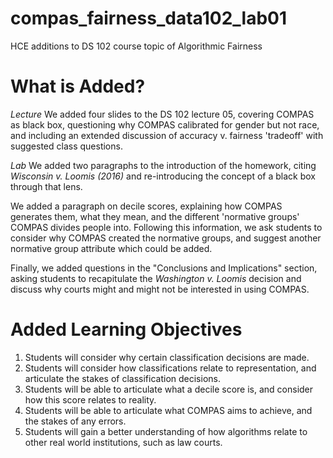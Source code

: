 # compas_fairness_data102_lab01
HCE additions to DS 102 course topic of Algorithmic Fairness


# What is Added?

*Lecture*
We added four slides to the DS 102 lecture 05, covering COMPAS as black box, questioning why COMPAS calibrated for gender but not race, and including an extended discussion of accuracy v. fairness 'tradeoff' with suggested class questions.

*Lab*
We added two paragraphs to the introduction of the homework, citing *Wisconsin v. Loomis (2016)* and re-introducing the concept of a black box through that lens.

We added a paragraph on decile scores, explaining how COMPAS generates them, what they mean, and the different 'normative groups' COMPAS divides people into. Following this information, we ask students to consider why COMPAS created the normative groups, and suggest another normative group attribute which could be added.

Finally, we added questions in the "Conclusions and Implications" section, asking students to recapitulate the *Washington v. Loomis* decision and discuss why courts might and might not be interested in using COMPAS.

# Added Learning Objectives

1. Students will consider why certain classification decisions are made.
2. Students will consider how classifications relate to representation, and articulate the stakes of classification decisions.
3. Students will be able to articulate what a decile score is, and consider how this score relates to reality.
4. Students will be able to articulate what COMPAS aims to achieve, and the stakes of any errors.
5. Students will gain a better understanding of how algorithms relate to other real world institutions, such as law courts.
